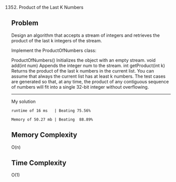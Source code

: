 1352. Product of the Last K Numbers

Problem
------------------------------------------------------------------------------------------------------------------------------------------------------------------------------------------------------------------------------------------------------------------------
Design an algorithm that accepts a stream of integers and retrieves the product of the last k integers of the stream.

Implement the ProductOfNumbers class:

ProductOfNumbers() Initializes the object with an empty stream.
void add(int num) Appends the integer num to the stream.
int getProduct(int k) Returns the product of the last k numbers in the current list. You can assume that always the current list has at least k numbers.
The test cases are generated so that, at any time, the product of any contiguous sequence of numbers will fit into a single 32-bit integer without overflowing.

------------------------------------------------------------------------------------------------------------------------------------------------------------------------------------------------------------------------------------------------------------------------

My solution 

    runtime of 16 ms   | Beating 75.56%
    
    Memory of 50.27 mb | Beating  88.89%


Memory Complexity
------------------------------------------------------------------
O(n)

Time Complexity
------------------------------------------------------------------
O(1)
